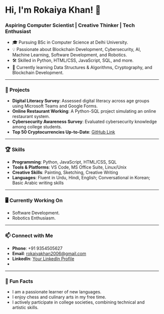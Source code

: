 # Hi, I'm Rokaiya Khan! 👋

### Aspiring Computer Scientist | Creative Thinker | Tech Enthusiast

- 🎓 Pursuing BSc in Computer Science at Delhi University.
- 💡 Passionate about Blockchain Development, Cybersecurity, AI, Machine Learning, Software Development, and Robotics.
- 🛠️ Skilled in Python, HTML/CSS, JavaScript, SQL, and more.
- 🌱 Currently learning Data Structures & Algorithms, Cryptography, and Blockchain Development.

---

### 🌟 Projects

- **Digital Literacy Survey**: Assessed digital literacy across age groups using Microsoft Teams and Google Forms.
- **Online Restaurant Working**: A Python-SQL project simulating an online restaurant system.
- **Cybersecurity Awareness Survey**: Evaluated cybersecurity knowledge among college students.
- **Top 50 Cryptocurrencies Up-to-Date**: [GitHub Link](#)

---

### 🏆 Skills

- **Programming**: Python, JavaScript, HTML/CSS, SQL
- **Tools & Platforms**: VS Code, MS Office Suite, Linux/Unix
- **Creative Skills**: Painting, Sketching, Creative Writing
- **Languages**: Fluent in Urdu, Hindi, English; Conversational in Korean; Basic Arabic writing skills

---

### 🖥️ Currently Working On

- Software Development.
- Robotics Enthusiasm.

---

### 📫 Connect with Me

- **Phone**: +91 9354505627
- **Email**: rokaiyakhan2006@gmail.com
- **LinkedIn**: [Your LinkedIn Profile](#)
- 

---

### 🌱 Fun Facts

- I am a passionate learner of new languages.
- I enjoy chess and culinary arts in my free time.
- I actively participate in college societies, combining technical and artistic skills.
